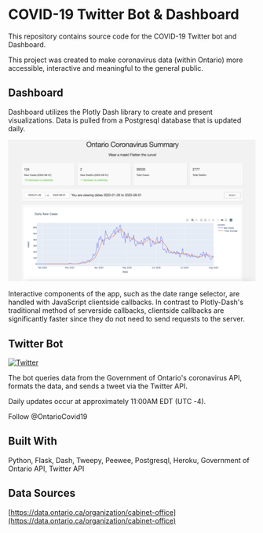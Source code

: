 # COVID-19 Twitter Bot & Dashboard  

This repository contains source code for the COVID-19 Twitter bot and Dashboard.

This project was created to make coronavirus data (within Ontario) more accessible, interactive and meaningful to the general public.

## Dashboard
Dashboard utilizes the Plotly Dash library to create and present visualizations. Data is pulled from a Postgresql database that is updated daily.

![](readme_imgs/dashboard_img.png)

Interactive components of the app, such as the date range selector, are handled with JavaScript clientside callbacks. In contrast to Plotly-Dash's traditional method of serverside callbacks, clientside callbacks are significantly faster since they do not need to send requests to the server.

## Twitter Bot

[![Twitter](https://img.shields.io/twitter/url/https/twitter.com/cloudposse.svg?style=social&label=Follow%20%40OntarioCovid19)](https://twitter.com/OntarioCovid19)


The bot queries data from the Government of Ontario's coronavirus API, formats the data, and sends a tweet via the Twitter API.

Daily updates occur at approximately 11:00AM EDT (UTC -4).

Follow @OntarioCovid19

## Built With
Python, Flask, Dash, Tweepy, Peewee, Postgresql, Heroku, Government of Ontario API, Twitter API

## Data Sources
[https://data.ontario.ca/organization/cabinet-office](https://data.ontario.ca/organization/cabinet-office)
